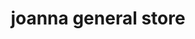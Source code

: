 ---
title: "joanna general store"
url: /morgantown/joanna-general-store-elverson-road/
shop: Lebensmittel
---